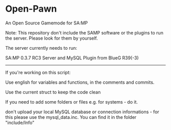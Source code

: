 # Open-Pawn
An Open Source Gamemode for SA:MP

Note: This repository don't include the SAMP software or the plugins to run the server.
Please look for them by yourself.


The server currently needs to run:

SA:MP 0.3.7 RC3 Server and MySQL Plugin from BlueG R39(-3)

-------------------------------------------------------------------------------------------------------------------------

If you're working on this script:

Use english for variables and functions, in the comments and commits.

Use the current struct to keep the code clean

If you need to add some folders or files e.g. for systems - do it.

don't upload your local MySQL database or connection informations - for this please use the mysql_data.inc.
You can find it in the folder "include/Info"
